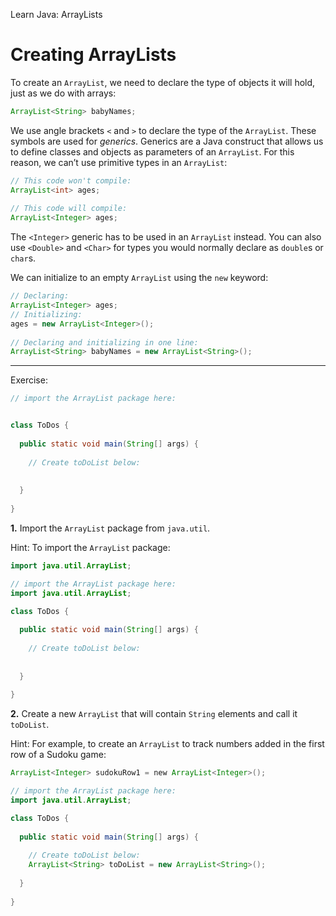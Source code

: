 Learn Java: ArrayLists
# Creating ArrayLists

To create an `ArrayList`, we need to declare the type of objects it will hold, just as we do with arrays:

```java
ArrayList<String> babyNames;
```

We use angle brackets `<` and `>` to declare the type of the `ArrayList`. These symbols are used for _generics_. Generics are a Java construct that allows us to define classes and objects as parameters of an `ArrayList`. For this reason, we can’t use primitive types in an `ArrayList`:

```java
// This code won't compile:
ArrayList<int> ages;
 
// This code will compile:
ArrayList<Integer> ages;
```

The `<Integer>` generic has to be used in an `ArrayList` instead. You can also use `<Double>` and `<Char>` for types you would normally declare as `double`s or `char`s.

We can initialize to an empty `ArrayList` using the `new` keyword:

```java
// Declaring:
ArrayList<Integer> ages;
// Initializing:
ages = new ArrayList<Integer>();
 
// Declaring and initializing in one line:
ArrayList<String> babyNames = new ArrayList<String>();
```

---

Exercise:

```java
// import the ArrayList package here:


class ToDos {
  
  public static void main(String[] args) {
    
    // Create toDoList below:
    
    
  }
  
}
```

**1.** Import the `ArrayList` package from `java.util`.

Hint: To import the `ArrayList` package:
```java
import java.util.ArrayList;
```

```java
// import the ArrayList package here:
import java.util.ArrayList;

class ToDos {
  
  public static void main(String[] args) {
    
    // Create toDoList below:
    
    
  }
  
}
```

**2.** Create a new `ArrayList` that will contain `String` elements and call it `toDoList`.

Hint: For example, to create an `ArrayList` to track numbers added in the first row of a Sudoku game:
```java
ArrayList<Integer> sudokuRow1 = new ArrayList<Integer>();
```

```java
// import the ArrayList package here:
import java.util.ArrayList;

class ToDos {
  
  public static void main(String[] args) {
    
    // Create toDoList below:
    ArrayList<String> toDoList = new ArrayList<String>();
    
  }
  
}
```